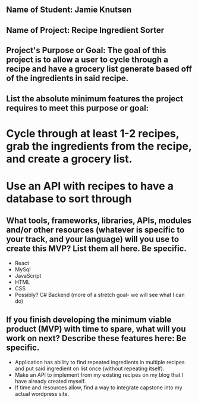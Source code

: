 ## Name of Student: Jamie Knutsen
## Name of Project: Recipe Ingredient Sorter

## Project's Purpose or Goal: The goal of this project is to allow a user to cycle through a recipe and have a grocery list generate based off of the ingredients in said recipe. 

## List the absolute minimum features the project requires to meet this purpose or goal:

# Cycle through at least 1-2 recipes, grab the ingredients from the recipe, and create a grocery list. 

# Use an API with recipes to have a database to sort through

## What tools, frameworks, libraries, APIs, modules and/or other resources (whatever is specific to your track, and your language) will you use to create this MVP? List them all here. Be specific.

* React
* MySql
* JavaScript
* HTML
* CSS
* Possibly? C# Backend (more of a stretch goal- we will see what I can do)

## If you finish developing the minimum viable product (MVP) with time to spare, what will you work on next? Describe these features here: Be specific.

* Application has ability to find repeated ingredients in multiple recipes and put said ingredient on list once (without repeating itself).    
* Make an API to implement from my existing recipes on my blog that I have already created myself. 
* If time and resources allow, find a way to integrate capstone into my actual wordpress site. 

